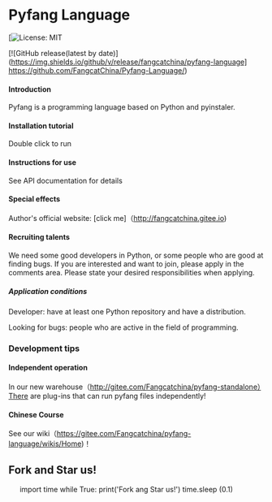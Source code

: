 # Pyfang Language



[![License: MIT](https://img.shields.io/badge/License-MIT-blue.svg]https://www.gnu.org/licenses/mit)

[![GitHub release(latest by date)](https://img.shields.io/github/v/release/fangcatchina/pyfang-language] https://github.com/FangcatChina/Pyfang-Language/)

#### Introduction



Pyfang is a programming language based on Python and pyinstaler.



#### Installation tutorial



Double click to run



#### Instructions for use



See API documentation for details



#### Special effects



Author's official website: [click me]（http://fangcatchina.gitee.io)



#### Recruiting talents



We need some good developers in Python, or some people who are good at finding bugs. If you are interested and want to join, please apply in the comments area. Please state your desired responsibilities when applying.

##### Application conditions



Developer: have at least one Python repository and have a distribution.

Looking for bugs: people who are active in the field of programming.

### Development tips



#### Independent operation



In our new warehouse（http://gitee.com/Fangcatchina/pyfang-standalone）There are plug-ins that can run pyfang files independently!

#### Chinese Course



See our wiki（https://gitee.com/Fangcatchina/pyfang-language/wikis/Home)！



## Fork and Star us!

` ` ` `
import time
while True:
print('Fork ang Star us!')
time.sleep (0.1)
` ` ` `
